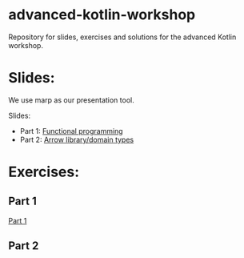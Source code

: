 # advanced-kotlin-workshop
Repository for slides, exercises and solutions for the advanced Kotlin workshop.

# Slides:
We use marp as our presentation tool. 

Slides:
 - Part 1: [Functional programming](slides-01-functional.md)
 - Part 2: [Arrow library/domain types](slides-02-arrow.md)

# Exercises:

## Part 1
[Part 1](exercises-01-functional.md)

## Part 2
